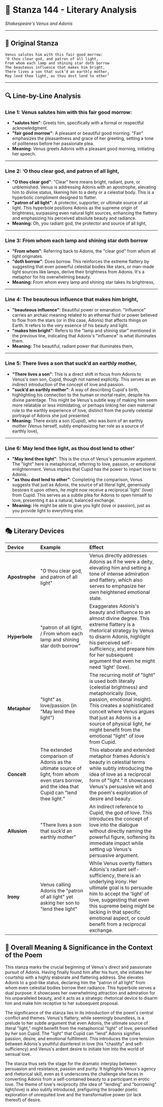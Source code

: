 # 🌹 Stanza 144 - Literary Analysis
*Shakespeare's Venus and Adonis*

---

## 📖 Original Stanza
```
Venus salutes him with this fair good morrow:
‘O thou clear god, and patron of all light,
From whom each lamp and shining star doth borrow
The beauteous influence that makes him bright,
There lives a son that suck’d an earthly mother,
May lend thee light, as thou dost lend to other’
```

---

## 🔍 Line-by-Line Analysis

### Line 1: Venus salutes him with this fair good morrow:
*   **"salutes him"**: Greets him, specifically with a formal or respectful acknowledgment.
*   **"fair good morrow"**: A pleasant or beautiful good morning. "Fair" emphasizes the pleasantness and grace of her greeting, setting a tone of politeness before her passionate plea.
*   **Meaning:** Venus greets Adonis with a pleasant good morning, initiating her speech.

---

### Line 2: ‘O thou clear god, and patron of all light,
*   **"O thou clear god"**: "Clear" here means bright, radiant, pure, or unblemished. Venus is addressing Adonis with an apostrophe, elevating him to divine status, likening him to a deity or a celestial body. This is a hyperbolic compliment designed to flatter.
*   **"patron of all light"**: A protector, supporter, or ultimate source of all light. This hyperbole positions Adonis as the supreme origin of brightness, surpassing even natural light sources, enhancing the flattery and emphasizing his perceived absolute beauty and radiance.
*   **Meaning:** Oh, you radiant god, the protector and source of all light,

---

### Line 3: From whom each lamp and shining star doth borrow
*   **"From whom"**: Referring back to Adonis, the "clear god" from whom all light originates.
*   **"doth borrow"**: Does borrow. This reinforces the extreme flattery by suggesting that even powerful celestial bodies like stars, or man-made light sources like lamps, derive their brightness from Adonis. It's a metaphor for his overwhelming beauty.
*   **Meaning:** From whom every lamp and shining star takes its brightness,

---

### Line 4: The beauteous influence that makes him bright,
*   **"beauteous influence"**: Beautiful power or emanation. "Influence" carries an archaic meaning related to an ethereal fluid or power believed to flow from the stars (or in this case, Adonis) that affects things on Earth. It refers to the very essence of his beauty and light.
*   **"makes him bright"**: Refers to the "lamp and shining star" mentioned in the previous line, indicating that Adonis's "influence" is what illuminates them.
*   **Meaning:** The beautiful, radiant power that illuminates them,

---

### Line 5: There lives a son that suck’d an earthly mother,
*   **"There lives a son"**: This is a direct shift in focus from Adonis to Venus's own son, Cupid, though not named explicitly. This serves as an indirect introduction of the concept of love and passion.
*   **"suck’d an earthly mother"**: A way of describing Cupid's birth, highlighting his connection to the human or mortal realm, despite his divine parentage. This might be Venus's subtle way of making him seem more relatable or less intimidating, or perhaps linking her own maternal role to the earthly experience of love, distinct from the purely celestial portrayal of Adonis she just presented.
*   **Meaning:** There exists a son (Cupid), who was born of an earthly mother (Venus herself, subtly emphasizing her role as a source of earthly love),

---

### Line 6: May lend thee light, as thou dost lend to other’
*   **"May lend thee light"**: This is the crux of Venus's persuasive argument. The "light" here is metaphorical, referring to love, passion, or emotional enlightenment. Venus implies that Cupid has the power to impart love to Adonis.
*   **"as thou dost lend to other"**: Completing the comparison, Venus suggests that just as Adonis, the source of all literal light, generously bestows it upon others, he might now receive a reciprocal 'light' (love) from Cupid. This serves as a subtle plea for Adonis to open himself to love, presenting it as a natural, balanced exchange.
*   **Meaning:** He might be able to give you light (love or passion), just as you provide light to everything else.

---

## 🎭 Literary Devices

| Device       | Example                                             | Effect                                                                                                                                                                                                                                                                                                                                           |
| :----------- | :-------------------------------------------------- | :------------------------------------------------------------------------------------------------------------------------------------------------------------------------------------------------------------------------------------------------------------------------------------------------------------------------------------------------- |
| **Apostrophe** | "O thou clear god, and patron of all light"         | Venus directly addresses Adonis as if he were a deity, elevating him and setting a tone of intense admiration and flattery, which also serves to emphasize her own heightened emotional state.                                                                                                                                               |
| **Hyperbole**  | "patron of all light, / From whom each lamp and shining star doth borrow" | Exaggerates Adonis's beauty and influence to an almost divine degree. This extreme flattery is a rhetorical strategy by Venus to disarm Adonis, highlight his perceived self-sufficiency, and prepare him for her subsequent argument that even he might need 'light' (love).                                                           |
| **Metaphor**   | "light" as love/passion (in "May lend thee light")  | The recurring motif of "light" is used both literally (celestial brightness) and metaphorically (love, passion, emotional insight). This creates a sophisticated conceit where Venus argues that just as Adonis is a source of physical light, he might benefit from the emotional "light" of love from Cupid.                                  |
| **Conceit**    | The extended comparison of Adonis as the ultimate source of light, from whom even stars borrow, and the idea that Cupid can "lend thee light." | This elaborate and extended metaphor frames Adonis's beauty in celestial terms while subtly introducing the idea of love as a reciprocal form of "light." It showcases Venus's persuasive wit and the poem's exploration of desire and beauty.                                                                               |
| **Allusion**   | "There lives a son that suck’d an earthly mother"  | An indirect reference to Cupid, the god of love. This introduces the concept of love into the dialogue without directly naming the powerful figure, softening its immediate impact while setting up Venus's persuasive argument.                                                                                                    |
| **Irony**      | Venus calling Adonis the "patron of all light" yet asking her son to "lend thee light" | While Venus overtly flatters Adonis's radiant self-sufficiency, there is an underlying irony. Her ultimate goal is to persuade him to accept the 'light' of love, suggesting that even this supreme being might be lacking in that specific emotional aspect, or could benefit from a reciprocal exchange.                                       |

## 🎯 Overall Meaning & Significance in the Context of the Poem

This stanza marks the crucial beginning of Venus's direct and passionate pursuit of Adonis. Having finally found him after his hunt, she initiates her courtship with a highly elaborate and flattering address. She elevates Adonis to a god-like status, declaring him the "patron of all light" from whom even celestial bodies borrow their radiance. This hyperbole serves a dual purpose: it showcases her overwhelming attraction and admiration for his unparalleled beauty, and it acts as a strategic rhetorical device to disarm him and make him receptive to her subsequent proposal.

The significance of the stanza lies in its introduction of the poem's central conflict and themes. Venus's flattery, while seemingly boundless, is a prelude to her subtle argument that even Adonis, the ultimate source of literal "light," might benefit from the metaphorical "light" of love, personified by her son Cupid. The "light" that Cupid can "lend" Adonis signifies passion, desire, and emotional fulfillment. This introduces the core tension between Adonis's youthful disinterest in love (his "chastity" and self-sufficiency) and Venus's ardent desire to initiate him into the world of sensual love.

The stanza thus sets the stage for the dramatic interplay between persuasion and resistance, passion and purity. It highlights Venus's agency and rhetorical skill, even as it underscores the challenge she faces in converting Adonis from a self-contained beauty to a participant in erotic love. The theme of love's reciprocity (the idea of "lending" and "borrowing" light/love) is also subtly introduced, prefiguring the broader poetic exploration of unrequited love and the transformative power (or lack thereof) of desire.

